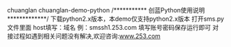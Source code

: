 chuanglan
chuanglan-demo-python
/*********** 创蓝Python使用说明*************/
下载python2.x版本，本demo仅支持python2.x版本
打开sms.py文件里面
host填写：域名 例：smssh1.253.com
填写账号密码保存运行即可
对接过程如遇到相关问题没有解决,欢迎咨询:www.253.com
